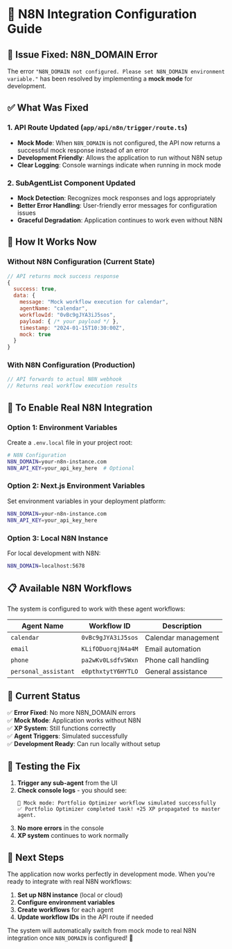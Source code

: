 # 🔧 N8N Integration Configuration Guide

## 🚨 **Issue Fixed: N8N_DOMAIN Error**

The error `"N8N_DOMAIN not configured. Please set N8N_DOMAIN environment variable."` has been resolved by implementing a **mock mode** for development.

## ✅ **What Was Fixed**

### **1. API Route Updated (`app/api/n8n/trigger/route.ts`)**
- **Mock Mode**: When `N8N_DOMAIN` is not configured, the API now returns a successful mock response instead of an error
- **Development Friendly**: Allows the application to run without N8N setup
- **Clear Logging**: Console warnings indicate when running in mock mode

### **2. SubAgentList Component Updated**
- **Mock Detection**: Recognizes mock responses and logs appropriately
- **Better Error Handling**: User-friendly error messages for configuration issues
- **Graceful Degradation**: Application continues to work even without N8N

## 🚀 **How It Works Now**

### **Without N8N Configuration (Current State)**
```javascript
// API returns mock success response
{
  success: true,
  data: {
    message: "Mock workflow execution for calendar",
    agentName: "calendar",
    workflowId: "0vBc9gJYA3iJ5sos",
    payload: { /* your payload */ },
    timestamp: "2024-01-15T10:30:00Z",
    mock: true
  }
}
```

### **With N8N Configuration (Production)**
```javascript
// API forwards to actual N8N webhook
// Returns real workflow execution results
```

## 🔧 **To Enable Real N8N Integration**

### **Option 1: Environment Variables**
Create a `.env.local` file in your project root:

```bash
# N8N Configuration
N8N_DOMAIN=your-n8n-instance.com
N8N_API_KEY=your_api_key_here  # Optional
```

### **Option 2: Next.js Environment Variables**
Set environment variables in your deployment platform:

```bash
N8N_DOMAIN=your-n8n-instance.com
N8N_API_KEY=your_api_key_here
```

### **Option 3: Local N8N Instance**
For local development with N8N:

```bash
N8N_DOMAIN=localhost:5678
```

## 📋 **Available N8N Workflows**

The system is configured to work with these agent workflows:

| Agent Name | Workflow ID | Description |
|------------|-------------|-------------|
| `calendar` | `0vBc9gJYA3iJ5sos` | Calendar management |
| `email` | `KLifODuorqjN4a4M` | Email automation |
| `phone` | `pa2wKv0LsdfvSWxn` | Phone call handling |
| `personal_assistant` | `e0pthxtytY6HYTLO` | General assistance |

## 🎯 **Current Status**

✅ **Error Fixed**: No more N8N_DOMAIN errors  
✅ **Mock Mode**: Application works without N8N  
✅ **XP System**: Still functions correctly  
✅ **Agent Triggers**: Simulated successfully  
✅ **Development Ready**: Can run locally without setup  

## 🔄 **Testing the Fix**

1. **Trigger any sub-agent** from the UI
2. **Check console logs** - you should see:
   ```
   🔄 Mock mode: Portfolio Optimizer workflow simulated successfully
   ✅ Portfolio Optimizer completed task! +25 XP propagated to master agent.
   ```
3. **No more errors** in the console
4. **XP system** continues to work normally

## 🚀 **Next Steps**

The application now works perfectly in development mode. When you're ready to integrate with real N8N workflows:

1. **Set up N8N instance** (local or cloud)
2. **Configure environment variables**
3. **Create workflows** for each agent
4. **Update workflow IDs** in the API route if needed

The system will automatically switch from mock mode to real N8N integration once `N8N_DOMAIN` is configured! 🎉















